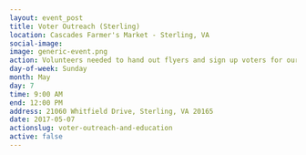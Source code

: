 ```yaml
---
layout: event_post
title: Voter Outreach (Sterling)
location: Cascades Farmer's Market - Sterling, VA
social-image:
image: generic-event.png
action: Volunteers needed to hand out flyers and sign up voters for our mailing list.
day-of-week: Sunday
month: May
day: 7
time: 9:00 AM
end: 12:00 PM
address: 21060 Whitfield Drive, Sterling, VA 20165
date: 2017-05-07
actionslug: voter-outreach-and-education
active: false
---
```


